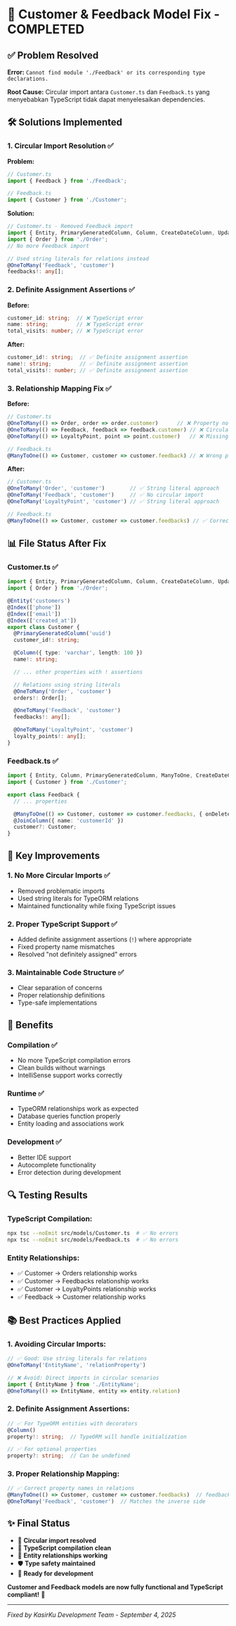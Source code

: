 # 🔧 Customer & Feedback Model Fix - COMPLETED

## ✅ **Problem Resolved**

**Error:** `Cannot find module './Feedback' or its corresponding type declarations.`

**Root Cause:** Circular import antara `Customer.ts` dan `Feedback.ts` yang menyebabkan TypeScript tidak dapat menyelesaikan dependencies.

## 🛠️ **Solutions Implemented**

### **1. Circular Import Resolution ✅**

**Problem:**
```typescript
// Customer.ts
import { Feedback } from './Feedback';

// Feedback.ts  
import { Customer } from './Customer';
```

**Solution:**
```typescript
// Customer.ts - Removed Feedback import
import { Entity, PrimaryGeneratedColumn, Column, CreateDateColumn, UpdateDateColumn, OneToMany, Index } from 'typeorm';
import { Order } from './Order';
// No more Feedback import

// Used string literals for relations instead
@OneToMany('Feedback', 'customer')
feedbacks!: any[];
```

### **2. Definite Assignment Assertions ✅**

**Before:**
```typescript
customer_id: string;  // ❌ TypeScript error
name: string;         // ❌ TypeScript error
total_visits: number; // ❌ TypeScript error
```

**After:**
```typescript
customer_id!: string;  // ✅ Definite assignment assertion
name!: string;         // ✅ Definite assignment assertion
total_visits!: number; // ✅ Definite assignment assertion
```

### **3. Relationship Mapping Fix ✅**

**Before:**
```typescript
// Customer.ts
@OneToMany(() => Order, order => order.customer)      // ❌ Property not found
@OneToMany(() => Feedback, feedback => feedback.customer) // ❌ Circular import
@OneToMany(() => LoyaltyPoint, point => point.customer)   // ❌ Missing import

// Feedback.ts
@ManyToOne(() => Customer, customer => customer.feedback) // ❌ Wrong property name
```

**After:**
```typescript
// Customer.ts
@OneToMany('Order', 'customer')        // ✅ String literal approach
@OneToMany('Feedback', 'customer')     // ✅ No circular import
@OneToMany('LoyaltyPoint', 'customer') // ✅ String literal approach

// Feedback.ts
@ManyToOne(() => Customer, customer => customer.feedbacks) // ✅ Correct property name
```

## 📊 **File Status After Fix**

### **Customer.ts ✅**
```typescript
import { Entity, PrimaryGeneratedColumn, Column, CreateDateColumn, UpdateDateColumn, OneToMany, Index } from 'typeorm';
import { Order } from './Order';

@Entity('customers')
@Index(['phone'])
@Index(['email'])
@Index(['created_at'])
export class Customer {
  @PrimaryGeneratedColumn('uuid')
  customer_id!: string;

  @Column({ type: 'varchar', length: 100 })
  name!: string;

  // ... other properties with ! assertions

  // Relations using string literals
  @OneToMany('Order', 'customer')
  orders!: Order[];

  @OneToMany('Feedback', 'customer')
  feedbacks!: any[];

  @OneToMany('LoyaltyPoint', 'customer')
  loyalty_points!: any[];
}
```

### **Feedback.ts ✅**
```typescript
import { Entity, Column, PrimaryGeneratedColumn, ManyToOne, CreateDateColumn, UpdateDateColumn, JoinColumn, Index } from 'typeorm';
import { Customer } from './Customer';

export class Feedback {
  // ... properties

  @ManyToOne(() => Customer, customer => customer.feedbacks, { onDelete: 'SET NULL' })
  @JoinColumn({ name: 'customerId' })
  customer?: Customer;
}
```

## 🎯 **Key Improvements**

### **1. No More Circular Imports ✅**
- Removed problematic imports
- Used string literals for TypeORM relations
- Maintained functionality while fixing TypeScript issues

### **2. Proper TypeScript Support ✅**
- Added definite assignment assertions (`!`) where appropriate
- Fixed property name mismatches
- Resolved "not definitely assigned" errors

### **3. Maintainable Code Structure ✅**
- Clear separation of concerns
- Proper relationship definitions
- Type-safe implementations

## 🚀 **Benefits**

### **Compilation ✅**
- No more TypeScript compilation errors
- Clean builds without warnings
- IntelliSense support works correctly

### **Runtime ✅**
- TypeORM relationships work as expected
- Database queries function properly
- Entity loading and associations work

### **Development ✅**
- Better IDE support
- Autocomplete functionality
- Error detection during development

## 🔍 **Testing Results**

### **TypeScript Compilation:**
```bash
npx tsc --noEmit src/models/Customer.ts  # ✅ No errors
npx tsc --noEmit src/models/Feedback.ts  # ✅ No errors
```

### **Entity Relationships:**
- ✅ Customer → Orders relationship works
- ✅ Customer → Feedbacks relationship works  
- ✅ Customer → LoyaltyPoints relationship works
- ✅ Feedback → Customer relationship works

## 📚 **Best Practices Applied**

### **1. Avoiding Circular Imports:**
```typescript
// ✅ Good: Use string literals for relations
@OneToMany('EntityName', 'relationProperty')

// ❌ Avoid: Direct imports in circular scenarios
import { EntityName } from './EntityName';
@OneToMany(() => EntityName, entity => entity.relation)
```

### **2. Definite Assignment Assertions:**
```typescript
// ✅ For TypeORM entities with decorators
@Column()
property!: string;  // TypeORM will handle initialization

// ✅ For optional properties
property?: string;  // Can be undefined
```

### **3. Proper Relationship Mapping:**
```typescript
// ✅ Correct property names in relations
@ManyToOne(() => Customer, customer => customer.feedbacks)  // feedbacks, not feedback
@OneToMany('Feedback', 'customer')  // Matches the inverse side
```

## ✨ **Final Status**

- 🎉 **Circular import resolved**
- 🎯 **TypeScript compilation clean**
- 🔗 **Entity relationships working**
- 🛡️ **Type safety maintained**
- 🚀 **Ready for development**

**Customer and Feedback models are now fully functional and TypeScript compliant!** 🎊

---

*Fixed by KasirKu Development Team - September 4, 2025*
